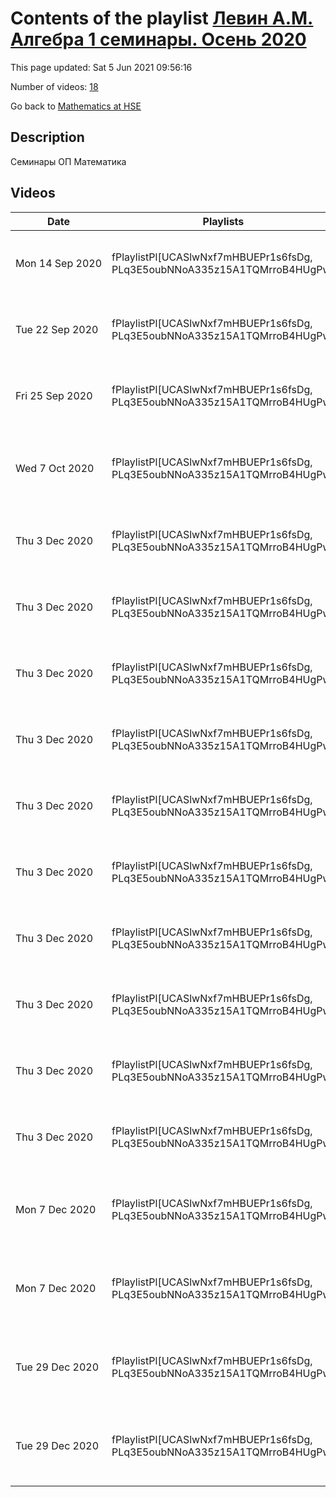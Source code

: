 # Contents of the playlist [Левин А.М. Алгебра 1 cеминары. Осень 2020](https://www.youtube.com/playlist?list=PLq3E5oubNNoA335z15A1TQMrroB4HUgPw)

This page updated: Sat 5 Jun 2021 09:56:16

Number of videos: [18](#videos)

Go back to [Mathematics at HSE](../README.md)

## Description

Семинары ОП Математика

## Videos

|Date|Playlists|Links|Name|
|---|---|---|---|
| Mon&nbsp;14&nbsp;Sep&nbsp;2020 | fPlaylistPl[UCASlwNxf7mHBUEPr1s6fsDg, PLq3E5oubNNoA335z15A1TQMrroB4HUgPw] |  | [[**e**](https://studio.youtube.com/video/iogjk71sTxI/edit "Edit")] [Левин А.М. Алгебра Бак1  11.09.2020](https://www.youtube.com/watch?v=iogjk71sTxI&list=PLq3E5oubNNoA335z15A1TQMrroB4HUgPw "семинар") |
| Tue&nbsp;22&nbsp;Sep&nbsp;2020 | fPlaylistPl[UCASlwNxf7mHBUEPr1s6fsDg, PLq3E5oubNNoA335z15A1TQMrroB4HUgPw] |  | [[**e**](https://studio.youtube.com/video/uYCQSmcZQPM/edit "Edit")] [Левин А.М. Алгебра Бак 1 18.09.2020](https://www.youtube.com/watch?v=uYCQSmcZQPM&list=PLq3E5oubNNoA335z15A1TQMrroB4HUgPw "семинар") |
| Fri&nbsp;25&nbsp;Sep&nbsp;2020 | fPlaylistPl[UCASlwNxf7mHBUEPr1s6fsDg, PLq3E5oubNNoA335z15A1TQMrroB4HUgPw] |  | [[**e**](https://studio.youtube.com/video/Y1CjKnfphRQ/edit "Edit")] [Левин А.М. Алгебра F1 Дистант 24.09.2020](https://www.youtube.com/watch?v=Y1CjKnfphRQ&list=PLq3E5oubNNoA335z15A1TQMrroB4HUgPw) |
| Wed&nbsp;7&nbsp;Oct&nbsp;2020 | fPlaylistPl[UCASlwNxf7mHBUEPr1s6fsDg, PLq3E5oubNNoA335z15A1TQMrroB4HUgPw] |  | [[**e**](https://studio.youtube.com/video/cQN5MrlEj_A/edit "Edit")] [Левин А.М. Алгебра 1Бак Дистант 02.10.2020](https://www.youtube.com/watch?v=cQN5MrlEj_A&list=PLq3E5oubNNoA335z15A1TQMrroB4HUgPw) |
| Thu&nbsp;3&nbsp;Dec&nbsp;2020 | fPlaylistPl[UCASlwNxf7mHBUEPr1s6fsDg, PLq3E5oubNNoA335z15A1TQMrroB4HUgPw] |  | [[**e**](https://studio.youtube.com/video/ErHHfGkl_Ww/edit "Edit")] [Левин А.М. Алгебра 1 (семинар) 08.10.2020](https://www.youtube.com/watch?v=ErHHfGkl_Ww&list=PLq3E5oubNNoA335z15A1TQMrroB4HUgPw) |
| Thu&nbsp;3&nbsp;Dec&nbsp;2020 | fPlaylistPl[UCASlwNxf7mHBUEPr1s6fsDg, PLq3E5oubNNoA335z15A1TQMrroB4HUgPw] |  | [[**e**](https://studio.youtube.com/video/6mO-L27M0Zk/edit "Edit")] [Левин А.М. Алгебра 1 (семинар) 16.10.2020](https://www.youtube.com/watch?v=6mO-L27M0Zk&list=PLq3E5oubNNoA335z15A1TQMrroB4HUgPw) |
| Thu&nbsp;3&nbsp;Dec&nbsp;2020 | fPlaylistPl[UCASlwNxf7mHBUEPr1s6fsDg, PLq3E5oubNNoA335z15A1TQMrroB4HUgPw] |  | [[**e**](https://studio.youtube.com/video/YP5mpStDS18/edit "Edit")] [Левин А.М. Алгебра 1 (семинар) 23.10.2020](https://www.youtube.com/watch?v=YP5mpStDS18&list=PLq3E5oubNNoA335z15A1TQMrroB4HUgPw) |
| Thu&nbsp;3&nbsp;Dec&nbsp;2020 | fPlaylistPl[UCASlwNxf7mHBUEPr1s6fsDg, PLq3E5oubNNoA335z15A1TQMrroB4HUgPw] |  | [[**e**](https://studio.youtube.com/video/Pc43BoJWSh0/edit "Edit")] [Левин А.М. Алгебра 1 (семинар) 30.10.2020](https://www.youtube.com/watch?v=Pc43BoJWSh0&list=PLq3E5oubNNoA335z15A1TQMrroB4HUgPw) |
| Thu&nbsp;3&nbsp;Dec&nbsp;2020 | fPlaylistPl[UCASlwNxf7mHBUEPr1s6fsDg, PLq3E5oubNNoA335z15A1TQMrroB4HUgPw] |  | [[**e**](https://studio.youtube.com/video/I-wOwRRbAJY/edit "Edit")] [Левин А.М. Алгебра 1 (семинар) 05.11.2020](https://www.youtube.com/watch?v=I-wOwRRbAJY&list=PLq3E5oubNNoA335z15A1TQMrroB4HUgPw) |
| Thu&nbsp;3&nbsp;Dec&nbsp;2020 | fPlaylistPl[UCASlwNxf7mHBUEPr1s6fsDg, PLq3E5oubNNoA335z15A1TQMrroB4HUgPw] |  | [[**e**](https://studio.youtube.com/video/ZQ2ND3lVV-M/edit "Edit")] [Левин А.М. Алгебра 1 (семинар) 06.11.2020](https://www.youtube.com/watch?v=ZQ2ND3lVV-M&list=PLq3E5oubNNoA335z15A1TQMrroB4HUgPw) |
| Thu&nbsp;3&nbsp;Dec&nbsp;2020 | fPlaylistPl[UCASlwNxf7mHBUEPr1s6fsDg, PLq3E5oubNNoA335z15A1TQMrroB4HUgPw] |  | [[**e**](https://studio.youtube.com/video/_rU9IAkvk5U/edit "Edit")] [Левин А.М. Алгебра 1 (семинар) 13.11.2020](https://www.youtube.com/watch?v=_rU9IAkvk5U&list=PLq3E5oubNNoA335z15A1TQMrroB4HUgPw) |
| Thu&nbsp;3&nbsp;Dec&nbsp;2020 | fPlaylistPl[UCASlwNxf7mHBUEPr1s6fsDg, PLq3E5oubNNoA335z15A1TQMrroB4HUgPw] |  | [[**e**](https://studio.youtube.com/video/VUKHV_vbfwM/edit "Edit")] [Левин А.М. Алгебра 1 (семинар) 19.11.2020](https://www.youtube.com/watch?v=VUKHV_vbfwM&list=PLq3E5oubNNoA335z15A1TQMrroB4HUgPw) |
| Thu&nbsp;3&nbsp;Dec&nbsp;2020 | fPlaylistPl[UCASlwNxf7mHBUEPr1s6fsDg, PLq3E5oubNNoA335z15A1TQMrroB4HUgPw] |  | [[**e**](https://studio.youtube.com/video/FOw-hyt0K4s/edit "Edit")] [Левин А.М. Алгебра 1 (семинар) 20.11.2020](https://www.youtube.com/watch?v=FOw-hyt0K4s&list=PLq3E5oubNNoA335z15A1TQMrroB4HUgPw) |
| Thu&nbsp;3&nbsp;Dec&nbsp;2020 | fPlaylistPl[UCASlwNxf7mHBUEPr1s6fsDg, PLq3E5oubNNoA335z15A1TQMrroB4HUgPw] |  | [[**e**](https://studio.youtube.com/video/piL1CIDwPF4/edit "Edit")] [Левин А.М. Алгебра 1 (семинар) 27.11.2020](https://www.youtube.com/watch?v=piL1CIDwPF4&list=PLq3E5oubNNoA335z15A1TQMrroB4HUgPw) |
| Mon&nbsp;7&nbsp;Dec&nbsp;2020 | fPlaylistPl[UCASlwNxf7mHBUEPr1s6fsDg, PLq3E5oubNNoA335z15A1TQMrroB4HUgPw] |  | [[**e**](https://studio.youtube.com/video/EF5dncp_B_I/edit "Edit")] [Левин А.М. Алгебра 1 (cеминар)  03 декабря 2020](https://www.youtube.com/watch?v=EF5dncp_B_I&list=PLq3E5oubNNoA335z15A1TQMrroB4HUgPw) |
| Mon&nbsp;7&nbsp;Dec&nbsp;2020 | fPlaylistPl[UCASlwNxf7mHBUEPr1s6fsDg, PLq3E5oubNNoA335z15A1TQMrroB4HUgPw] |  | [[**e**](https://studio.youtube.com/video/MfHC3u0AOE8/edit "Edit")] [Левин А.М. Алгебра 1 (cеминар) 04 декабря 2020](https://www.youtube.com/watch?v=MfHC3u0AOE8&list=PLq3E5oubNNoA335z15A1TQMrroB4HUgPw) |
| Tue&nbsp;29&nbsp;Dec&nbsp;2020 | fPlaylistPl[UCASlwNxf7mHBUEPr1s6fsDg, PLq3E5oubNNoA335z15A1TQMrroB4HUgPw] |  | [[**e**](https://studio.youtube.com/video/stbP22C1qI8/edit "Edit")] [Левин А.М. Алгебра 1. Семинар 17 декабря 2020](https://www.youtube.com/watch?v=stbP22C1qI8&list=PLq3E5oubNNoA335z15A1TQMrroB4HUgPw) |
| Tue&nbsp;29&nbsp;Dec&nbsp;2020 | fPlaylistPl[UCASlwNxf7mHBUEPr1s6fsDg, PLq3E5oubNNoA335z15A1TQMrroB4HUgPw] |  | [[**e**](https://studio.youtube.com/video/V0jLxRAhccA/edit "Edit")] [Левин А.М. Алгебра 1. Семинар 18 декабря 2020](https://www.youtube.com/watch?v=V0jLxRAhccA&list=PLq3E5oubNNoA335z15A1TQMrroB4HUgPw) |
